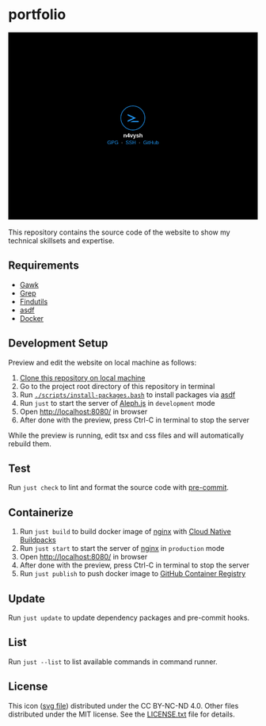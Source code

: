 # portfolio

![screenshot](./screenshot.png)

This repository contains the source code of the website to show my technical
skillsets and expertise.

## Requirements

- [Gawk][gawk-link]
- [Grep][grep-link]
- [Findutils][findutils-link]
- [asdf][asdf-link]
- [Docker][docker-link]

## Development Setup

Preview and edit the website on local machine as follows:

1. [Clone this repository on local machine][gh-clone-link]
1. Go to the project root directory of this repository in terminal
1. Run [`./scripts/install-packages.bash`][script-link] to install packages via
   [asdf][asdf-link]
1. Run `just` to start the server of [Aleph.js][alephjs-link] in `development`
   mode
1. Open <http://localhost:8080/> in browser
1. After done with the preview, press Ctrl-C in terminal to stop the server

While the preview is running, edit tsx and css files and will automatically
rebuild them.

## Test

Run `just check` to lint and format the source code with
[pre-commit][pre-commit-link].

## Containerize

1. Run `just build` to build docker image of [nginx][nginx-link] with
   [Cloud Native Buildpacks][cnb-link]
1. Run `just start` to start the server of [nginx][nginx-link] in `production`
   mode
1. Open <http://localhost:8080/> in browser
1. After done with the preview, press Ctrl-C in terminal to stop the server
1. Run `just publish` to push docker image to
   [GitHub Container Registry][ghcr-link]

## Update

Run `just update` to update dependency packages and pre-commit hooks.

## List

Run `just --list` to list available commands in command runner.

## License

This icon ([svg file](./misc/icon.svg)) distributed under the CC BY-NC-ND 4.0.
Other files distributed under the MIT license. See the
[LICENSE.txt](./LICENSE.txt) file for details.

[gawk-link]: https://www.gnu.org/software/gawk/
[grep-link]: https://www.gnu.org/software/grep/
[findutils-link]: https://www.gnu.org/software/findutils/
[asdf-link]: https://asdf-vm.com/
[docker-link]: https://www.docker.com/
[gh-clone-link]: https://docs.github.com/en/get-started/getting-started-with-git/about-remote-repositories
[script-link]: ./scripts/install-packages.bash
[alephjs-link]: https://alephjs.org/
[nginx-link]: https://nginx.org/en/
[pre-commit-link]: https://pre-commit.com/
[cnb-link]: https://buildpacks.io/
[ghcr-link]: https://docs.github.com/en/packages/working-with-a-github-packages-registry/working-with-the-container-registry
